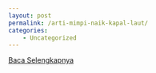 ```yaml
---
layout: post
permalink: /arti-mimpi-naik-kapal-laut/
categories:
    - Uncategorized
---
```


[Baca Selengkapnya](/02)